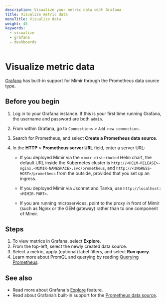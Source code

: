 ```yaml
---
description: Visualize your metric data with Grafana
title: Visualize metric data
menuTitle: Visualize data
weight: 45
keywords:
  - visualize
  - grafana
  - dashboards
---
```


# Visualize metric data

[Grafana](/grafana/download/) has built-in support for Mimir through the Prometheus data source type.

## Before you begin

1. Log in to your Grafana instance.
   If this is your first time running Grafana,
   the username and password are both `admin`.
1. From within Grafana, go to `Connections` > `Add new connection`.
1. Search for Prometheus, and select **Create a Prometheus data source**.
1. In the **HTTP** > **Prometheus server URL** field, enter a server URL:

   - If you deployed Mimir via the `mimir-distributed` Helm chart,
     the default URL inside the Kubernetes cluster is `http://<HELM-RELEASE>-nginx.<MIMIR-NAMESPACE>.svc/prometheus`,
     and `http://<INGRESS-HOST>/prometheus` from the outside, provided that you set up an ingress.

   - If you deployed Mimir via Jsonnet and Tanka,
     use `http://localhost:<MIMIR-PORT>`.

   - If you are running microservices, point to the proxy in front of Mimir
     (such as Nginx or the GEM gateway) rather than to one component of Mimir.

## Steps

1. To view metrics in Grafana, select **Explore**.
1. From the top-left, select the newly created data source.
1. Select a metric, apply (optional) label filters, and select **Run query**.
1. Learn more about PromQL and querying by reading [Querying Prometheus](https://prometheus.io/docs/prometheus/latest/querying/basics/).

## See also

- Read more about Grafana's [Explore](http://docs.grafana.org/features/explore) feature.
- Read about Grafana’s built-in support for the [Prometheus data source](/docs/grafana/latest/datasources/prometheus/).
